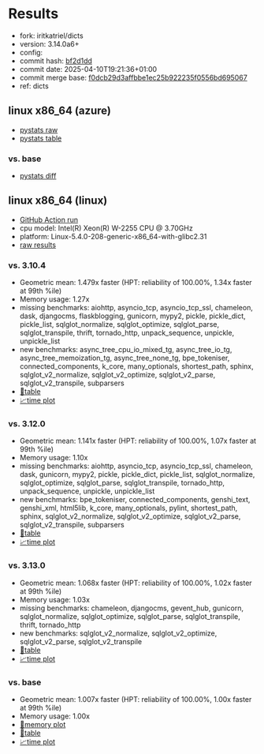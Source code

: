 # Results

- fork: iritkatriel/dicts
- version: 3.14.0a6+
- config: 
- commit hash: [bf2d1dd](https://github.com/iritkatriel/cpython/commit/bf2d1dd)
- commit date: 2025-04-10T19:21:36+01:00
- commit merge base: [f0dcb29d3affbbe1ec25b922235f0556bd695067](https://github.com/python/cpython/commit/f0dcb29d3affbbe1ec25b922235f0556bd695067)
- ref: dicts

## linux x86_64 (azure)

- [pystats raw](bm-20250410-azure-x86_64-iritkatriel-dicts-3.14.0a6%2B-bf2d1dd-pystats.json)
- [pystats table](bm-20250410-azure-x86_64-iritkatriel-dicts-3.14.0a6%2B-bf2d1dd-pystats.md)

### vs. base

- [pystats diff](bm-20250410-azure-x86_64-iritkatriel-dicts-3.14.0a6%2B-bf2d1dd-pystats-vs-base.md)

## linux x86_64 (linux)

- [GitHub Action run](https://github.com/faster-cpython/benchmarking/actions/runs/14388783585)
- cpu model: Intel(R) Xeon(R) W-2255 CPU @ 3.70GHz
- platform: Linux-5.4.0-208-generic-x86_64-with-glibc2.31
- [raw results](bm-20250410-linux-x86_64-iritkatriel-dicts-3.14.0a6%2B-bf2d1dd.json)

### vs. 3.10.4

- Geometric mean: 1.479x faster (HPT: reliability of 100.00%, 1.34x faster at 99th %ile)
- Memory usage: 1.27x
- missing benchmarks: aiohttp, asyncio_tcp, asyncio_tcp_ssl, chameleon, dask, djangocms, flaskblogging, gunicorn, mypy2, pickle, pickle_dict, pickle_list, sqlglot_normalize, sqlglot_optimize, sqlglot_parse, sqlglot_transpile, thrift, tornado_http, unpack_sequence, unpickle, unpickle_list
- new benchmarks: async_tree_cpu_io_mixed_tg, async_tree_io_tg, async_tree_memoization_tg, async_tree_none_tg, bpe_tokeniser, connected_components, k_core, many_optionals, shortest_path, sphinx, sqlglot_v2_normalize, sqlglot_v2_optimize, sqlglot_v2_parse, sqlglot_v2_transpile, subparsers
- [📄table](bm-20250410-linux-x86_64-iritkatriel-dicts-3.14.0a6%2B-bf2d1dd-vs-3.10.4.md)
- [📈time plot](bm-20250410-linux-x86_64-iritkatriel-dicts-3.14.0a6%2B-bf2d1dd-vs-3.10.4.svg)

### vs. 3.12.0

- Geometric mean: 1.141x faster (HPT: reliability of 100.00%, 1.07x faster at 99th %ile)
- Memory usage: 1.10x
- missing benchmarks: aiohttp, asyncio_tcp, asyncio_tcp_ssl, chameleon, dask, gunicorn, mypy2, pickle, pickle_dict, pickle_list, sqlglot_normalize, sqlglot_optimize, sqlglot_parse, sqlglot_transpile, tornado_http, unpack_sequence, unpickle, unpickle_list
- new benchmarks: bpe_tokeniser, connected_components, genshi_text, genshi_xml, html5lib, k_core, many_optionals, pylint, shortest_path, sphinx, sqlglot_v2_normalize, sqlglot_v2_optimize, sqlglot_v2_parse, sqlglot_v2_transpile, subparsers
- [📄table](bm-20250410-linux-x86_64-iritkatriel-dicts-3.14.0a6%2B-bf2d1dd-vs-3.12.0.md)
- [📈time plot](bm-20250410-linux-x86_64-iritkatriel-dicts-3.14.0a6%2B-bf2d1dd-vs-3.12.0.svg)

### vs. 3.13.0

- Geometric mean: 1.068x faster (HPT: reliability of 100.00%, 1.02x faster at 99th %ile)
- Memory usage: 1.03x
- missing benchmarks: chameleon, djangocms, gevent_hub, gunicorn, sqlglot_normalize, sqlglot_optimize, sqlglot_parse, sqlglot_transpile, thrift, tornado_http
- new benchmarks: sqlglot_v2_normalize, sqlglot_v2_optimize, sqlglot_v2_parse, sqlglot_v2_transpile
- [📄table](bm-20250410-linux-x86_64-iritkatriel-dicts-3.14.0a6%2B-bf2d1dd-vs-3.13.0.md)
- [📈time plot](bm-20250410-linux-x86_64-iritkatriel-dicts-3.14.0a6%2B-bf2d1dd-vs-3.13.0.svg)

### vs. base

- Geometric mean: 1.007x faster (HPT: reliability of 100.00%, 1.00x faster at 99th %ile)
- Memory usage: 1.00x
- [🧠memory plot](bm-20250410-linux-x86_64-iritkatriel-dicts-3.14.0a6%2B-bf2d1dd-vs-base-mem.svg)
- [📄table](bm-20250410-linux-x86_64-iritkatriel-dicts-3.14.0a6%2B-bf2d1dd-vs-base.md)
- [📈time plot](bm-20250410-linux-x86_64-iritkatriel-dicts-3.14.0a6%2B-bf2d1dd-vs-base.svg)

